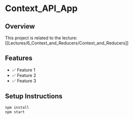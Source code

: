 # Context_API_App

## Overview
This project is related to the lecture: [[Lectures/6_Context_and_Reducers/Context_and_Reducers]]

## Features
- ✅ Feature 1
- ✅ Feature 2
- ✅ Feature 3

## Setup Instructions
```bash
npm install
npm start
```
